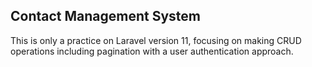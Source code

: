 ## Contact Management System

This is only a practice on Laravel version 11, focusing on making CRUD operations including pagination with a user authentication approach.
